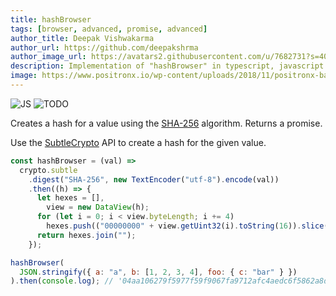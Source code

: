 ```yaml
---
title: hashBrowser
tags: [browser, advanced, promise, advanced]
author_title: Deepak Vishwakarma
author_url: https://github.com/deepakshrma
author_image_url: https://avatars2.githubusercontent.com/u/7682731?s=400
description: Implementation of "hashBrowser" in typescript, javascript and deno.
image: https://www.positronx.io/wp-content/uploads/2018/11/positronx-banner-1152-1.jpg
---
```


![JS](https://img.shields.io/badge/supports-javascript-yellow.svg?style=flat-square)
![TODO](https://img.shields.io/badge///TODO-blue.svg?style=flat-square)

Creates a hash for a value using the [SHA-256](https://en.wikipedia.org/wiki/SHA-2) algorithm. Returns a promise.

Use the [SubtleCrypto](https://developer.mozilla.org/en-US/docs/Web/API/SubtleCrypto) API to create a hash for the given value.

```js
const hashBrowser = (val) =>
  crypto.subtle
    .digest("SHA-256", new TextEncoder("utf-8").encode(val))
    .then((h) => {
      let hexes = [],
        view = new DataView(h);
      for (let i = 0; i < view.byteLength; i += 4)
        hexes.push(("00000000" + view.getUint32(i).toString(16)).slice(-8));
      return hexes.join("");
    });
```

```js
hashBrowser(
  JSON.stringify({ a: "a", b: [1, 2, 3, 4], foo: { c: "bar" } })
).then(console.log); // '04aa106279f5977f59f9067fa9712afc4aedc6f5862a8defc34552d8c7206393'
```
